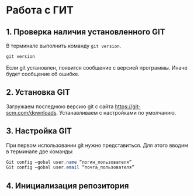 # Работа с ГИТ
## 1. Проверка наличия установленного GIT
В терминале выполнить команду `git version`. 

```Java
git version
```

Если git установлен, появится сообщение с версией программы. Иначе будет сообщение об ошибке.

## 2. Установка GIT
Загружаем последнюю версию git с сайта https://git-scm.com/downloads.
Устанавливаем с настройками по умолчанию.

## 3. Настройка GIT
При первом использовании git нужно представиться. Для этого вводим в терминале две команды: 
```Java
Git config –gobal user.name “логин_пользователя”
Git config –gobal user.email “почта_пользователя”
```
## 4. Инициализация репозитория